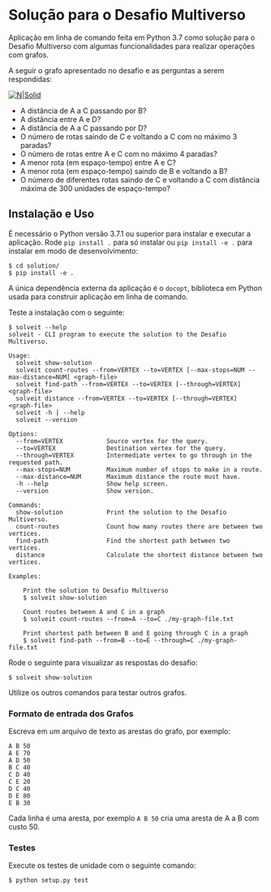 # Solução para o Desafio Multiverso

Aplicação em linha de comando feita em Python 3.7 como solução para o Desafio Multiverso com algumas funcionalidades
para realizar operações com grafos.

A seguir o grafo apresentado no desafio e as perguntas a serem respondidas:

[![N|Solid](https://github.com/solutisfsw/desafio-multiverso-grafos/raw/master/grafo.png)](Grafo)

* A distância de A a C passando por B?
* A distância entre A e D?
* A distância de A a C passando por D?
* O número de rotas saindo de C e voltando a C com no máximo 3 paradas?
* O número de rotas entre A e C com no máximo 4 paradas?
* A menor rota (em espaço-tempo) entre A e C?
* A menor rota (em espaço-tempo) saindo de B e voltando a B?
* O número de diferentes rotas saindo de C e voltando a C com distância máxima de 300 unidades de espaço-tempo?

## Instalação e Uso

É necessário o Python versão 3.7.1 ou superior para instalar e executar a aplicação.
Rode `pip install .` para só instalar ou `pip install -e .` para instalar em modo de desenvolvimento:

```
$ cd solution/
$ pip install -e .
```

A única dependência externa da aplicação é o `docopt`, biblioteca em Python usada para construir
aplicação em linha de comando.

Teste a instalação com o seguinte:

```
$ solveit --help
solveit - CLI program to execute the solution to the Desafio Multiverso.

Usage:
  solveit show-solution
  solveit count-routes --from=VERTEX --to=VERTEX [--max-stops=NUM --max-distance=NUM] <graph-file>
  solveit find-path --from=VERTEX --to=VERTEX [--through=VERTEX] <graph-file>
  solveit distance --from=VERTEX --to=VERTEX [--through=VERTEX] <graph-file>
  solveit -h | --help
  solveit --version

Options:
  --from=VERTEX            Source vertex for the query.
  --to=VERTEX              Destination vertex for the query.
  --through=VERTEX         Intermediate vertex to go through in the requested path.
  --max-stops=NUM          Maximum number of stops to make in a route.
  --max-distance=NUM       Maximum distance the route must have.
  -h --help                Show help screen.
  --version                Show version.

Commands:
  show-solution            Print the solution to the Desafio Multiverso.
  count-routes             Count how many routes there are between two vertices.
  find-path                Find the shortest path between two vertices.
  distance                 Calculate the shortest distance between two vertices.

Examples:

    Print the solution to Desafio Multiverso
    $ solveit show-solution

    Count routes between A and C in a graph
    $ solveit count-routes --from=A --to=C ./my-graph-file.txt

    Print shortest path between B and E going through C in a graph
    $ solveit find-path --from=B --to=E --through=C ./my-graph-file.txt
```

Rode o seguinte para visualizar as respostas do desafio:

```
$ solveit show-solution
```

Utilize os outros comandos para testar outros grafos.

### Formato de entrada dos Grafos

Escreva em um arquivo de texto as arestas do grafo, por exemplo:

```
A B 50
A E 70
A D 50
B C 40
C D 40
C E 20
D C 40
D E 80
E B 30
```

Cada linha é uma aresta, por exemplo `A B 50` cria uma aresta de A a B com custo 50.

### Testes

Execute os testes de unidade com o seguinte comando:

```
$ python setup.py test
```



